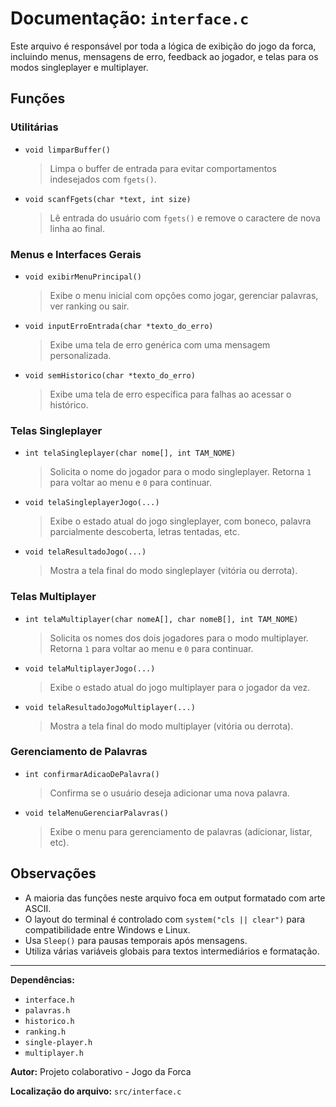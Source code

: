 # Documentação: `interface.c`

Este arquivo é responsável por toda a lógica de exibição do jogo da forca, incluindo menus, mensagens de erro, feedback ao jogador, e telas para os modos singleplayer e multiplayer.

## Funções

### Utilitárias

- `void limparBuffer()`
  > Limpa o buffer de entrada para evitar comportamentos indesejados com `fgets()`.

- `void scanfFgets(char *text, int size)`
  > Lê entrada do usuário com `fgets()` e remove o caractere de nova linha ao final.

### Menus e Interfaces Gerais

- `void exibirMenuPrincipal()`
  > Exibe o menu inicial com opções como jogar, gerenciar palavras, ver ranking ou sair.

- `void inputErroEntrada(char *texto_do_erro)`
  > Exibe uma tela de erro genérica com uma mensagem personalizada.

- `void semHistorico(char *texto_do_erro)`
  > Exibe uma tela de erro específica para falhas ao acessar o histórico.

### Telas Singleplayer

- `int telaSingleplayer(char nome[], int TAM_NOME)`
  > Solicita o nome do jogador para o modo singleplayer. Retorna `1` para voltar ao menu e `0` para continuar.

- `void telaSingleplayerJogo(...)`
  > Exibe o estado atual do jogo singleplayer, com boneco, palavra parcialmente descoberta, letras tentadas, etc.

- `void telaResultadoJogo(...)`
  > Mostra a tela final do modo singleplayer (vitória ou derrota).

### Telas Multiplayer

- `int telaMultiplayer(char nomeA[], char nomeB[], int TAM_NOME)`
  > Solicita os nomes dos dois jogadores para o modo multiplayer. Retorna `1` para voltar ao menu e `0` para continuar.

- `void telaMultiplayerJogo(...)`
  > Exibe o estado atual do jogo multiplayer para o jogador da vez.

- `void telaResultadoJogoMultiplayer(...)`
  > Mostra a tela final do modo multiplayer (vitória ou derrota).

### Gerenciamento de Palavras

- `int confirmarAdicaoDePalavra()`
  > Confirma se o usuário deseja adicionar uma nova palavra.

- `void telaMenuGerenciarPalavras()`
  > Exibe o menu para gerenciamento de palavras (adicionar, listar, etc).

## Observações

- A maioria das funções neste arquivo foca em output formatado com arte ASCII.
- O layout do terminal é controlado com `system("cls || clear")` para compatibilidade entre Windows e Linux.
- Usa `Sleep()` para pausas temporais após mensagens.
- Utiliza várias variáveis globais para textos intermediários e formatação.

---

**Dependências:**
- `interface.h`
- `palavras.h`
- `historico.h`
- `ranking.h`
- `single-player.h`
- `multiplayer.h`

**Autor:** Projeto colaborativo - Jogo da Forca

**Localização do arquivo:** `src/interface.c`